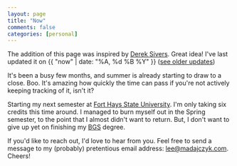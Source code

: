 ```yaml
---
layout: page
title: "Now"
comments: false
categories: [personal]
---
```


<article class="message is-info">
  <div class="message-body">
    The addition of this page was inspired by <a href="https://sivers.org/now">Derek Sivers</a>.
    Great idea!  I've last updated it on {{ "now" | date: "%A, %d %B %Y" }}
    (<a href="https://github.com/madajczyk/madajczyk.com/commits/master/now/index.markdown">see older updates</a>)
  </div>
</article>

It's been a busy few months, and summer is already starting to draw to a close.
Boo.  It's amazing how quickly the time can pass if you're not actively
keeping tracking of it, isn't it?

Starting my next semester at [Fort Hays State University][1].  I'm only taking
six credits this time around.  I managed to burn myself out in the Spring
semester, to the point that I almost didn't want to return.  But, I don't want
to give up yet on finishing my [BGS][2] degree.

If you'd like to reach out, I'd love to hear from you.  Feel free to send a message to
my (probably) pretentious email address: 
<a href='mailto&#58;l&#101;&#37;65%40m&#97;d%6&#49;jcz%&#55;9&#107;&#46;c&#111;&#109;'>le&#101;&#64;&#109;&#97;dajcz&#121;&#107;&#46;com</a>.  Cheers!

[1]: https://www.fhsu.edu/
[2]: https://www.fhsu.edu/bgs/